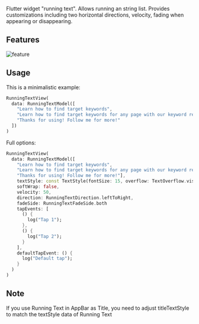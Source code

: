 Flutter widget "running text". Allows running an string list. Provides customizations including two
horizontal directions, velocity, fading when appearing or disappearing.

## Features

![feature](https://github.com/ngoclinhst98/FlutterRunningText/assets/65496918/1def81b3-e0fd-4574-9de2-4f6cdcf3c61b)

## Usage

This is a minimalistic example:

```dart
RunningTextView(
  data: RunningTextModel([
    "Learn how to find target keywords",
    "Learn how to find target keywords for any page with our keyword research guide.",
    "Thanks for using! Follow me for more!"
  ])
)
```

Full options:

```dart
RunningTextView(
  data: RunningTextModel([
    "Learn how to find target keywords",
    "Learn how to find target keywords for any page with our keyword research guide.",
    "Thanks for using! Follow me for more!"],
    textStyle: const TextStyle(fontSize: 15, overflow: TextOverflow.visible),
    softWrap: false,
    velocity: 50,
    direction: RunningTextDirection.leftToRight,
    fadeSide: RunningTextFadeSide.both
    tapEvents: [
      () {
        log("Tap 1");
      },
      () {
        log("Tap 2");
      }
    ], 
    defaultTapEvent: () {
      log("Default tap");
    }
  )
)
```

## Note

If you use Running Text in AppBar as Title, you need to adjust titleTextStyle to match the textStyle
data of Running Text